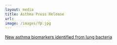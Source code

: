 ```yaml
---
layout: media
title: Asthma Press Release
url: 
image: /images/fp.jpg 
---
```



[New asthma biomarkers identified from lung bacteria](https://today.uic.edu/new-asthma-biomarkers-identified-from-lung-bacteria)
